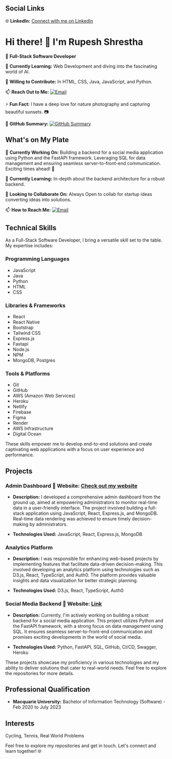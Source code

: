 <!-- Social Links -->
## Social Links

🌐 **LinkedIn:** [Connect with me on LinkedIn](https://www.linkedin.com/in/rupeshshresthas)

<!-- Your name and introduction -->
# Hi there! 👋 I'm Rupesh Shrestha

<!-- Your role -->
🚀 **Full-Stack Software Developer**

<!-- Learning and contribution -->
🌱 **Currently Learning:** Web Development and diving into the fascinating world of AI.

👯 **Willing to Contribute:** In HTML, CSS, Java, JavaScript, and Python.

<!-- Contact -->
📫 **Reach Out to Me:** [![Email](https://img.shields.io/badge/Email-rupeshshrestha2537%40gmail.com-red)](mailto:rupeshshrestha2537@gmail.com)

<!-- Fun fact -->
⚡ **Fun Fact:** I have a deep love for nature photography and capturing beautiful sunsets. 📷

<!-- Website and GitHub summary -->
🔗 **GitHub Summary:** [![GitHub Summary](https://img.shields.io/badge/GitHub-Summary-brightgreen)](https://profile-summary-for-github.com/user/rupesh110)

<!-- What you're working on -->
## What's on My Plate

🔭 **Currently Working On:** Building a backend for a social media application using Python and the FastAPI framework. Leveraging SQL for data management and ensuring seamless server-to-front-end communication. Exciting times ahead! 🚀

🌱 **Currently Learning:** In-depth about the backend architecture for a robust backend.

👯 **Looking to Collaborate On:** Always Open to collab for startup ideas converting ideas into solutions.

<!-- How to reach you -->
📫 **How to Reach Me:** [![Email](https://img.shields.io/badge/Email-rupeshshrestha2537%40gmail.com-red)](mailto:rupeshshrestha2537@gmail.com)

<!-- Technical Skills -->
## Technical Skills

As a Full-Stack Software Developer, I bring a versatile skill set to the table. My expertise includes:

### Programming Languages
- JavaScript
- Java
- Python
- HTML
- CSS

### Libraries & Frameworks
- React
- React Native
- Bootstrap
- Tailwind CSS
- Express.js
- Fastapi
- Node.js
- NPM
- MongoDB, Postgres

### Tools & Platforms
- Git
- GitHub
- AWS (Amazon Web Services)
- Heroku
- Netlify
- Firebase
- Figma
- Render
- AWS Infrastructure
- Digital Ocean


These skills empower me to develop end-to-end solutions and create captivating web applications with a focus on user experience and performance.


<!-- Projects -->
## Projects

### Admin Dashboard 🔗 **Website:** [Check out my website](https://admin-frontend-56da.onrender.com/)

- **Description:** I developed a comprehensive admin dashboard from the ground up, aimed at empowering administrators to monitor real-time data in a user-friendly interface. The project involved building a full-stack application using JavaScript, React, Express.js, and MongoDB. Real-time data rendering was achieved to ensure timely decision-making by administrators.

- **Technologies Used:** JavaScript, React, Express.js, MongoDB

### Analytics Platform

- **Description:** I was responsible for enhancing web-based projects by implementing features that facilitate data-driven decision-making. This involved developing an analytics platform using technologies such as D3.js, React, TypeScript, and Auth0. The platform provides valuable insights and data visualization for better strategic planning.

- **Technologies Used:** D3.js, React, TypeScript, Auth0

### Social Media Backend 🔗 **Website:** [Link](https://rpesh.store)

- **Description:** Currently, I'm actively working on building a robust backend for a social media application. This project utilizes Python and the FastAPI framework, with a strong focus on data management using SQL. It ensures seamless server-to-front-end communication and promises exciting developments in the world of social media.

- **Technologies Used:** Python, FastAPI, SQL, GitHub, CI/CD, Swagger, Heroku

These projects showcase my proficiency in various technologies and my ability to deliver solutions that cater to real-world needs. Feel free to explore the repositories for more details.
<!-- Education -->
## Professional Qualification

- **Macquarie University:** Bachelor of Information Technology (Software) - Feb 2020 to July 2023

<!-- Interests -->
## Interests

Cycling, Tennis, Real World Problems

<!-- Conclusion -->
Feel free to explore my repositories and get in touch. Let's connect and learn together! 🌐

